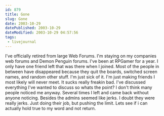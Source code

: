 ```yaml
---
id: 879
title: Gone 
slug: Gone
date: 2003-10-29 
datePublished: 2003-10-29  
dateModified: 2003-10-29 04:57:56
tags: 
 - livejournal
---
```


I've officially retired from large Web Forums. I'm staying on my companies web forums and Demon Penguin forums. I've been at RPGamer for a year. I only have one friend left that was there when I joined. Most of the people in between have disappeared because they quit the boards, switched screen names, and random other stuff. I'm just sick of it. I'm just making friends I most likely will never meet. It sucks really freakin bad. I've discussed everything I've wanted to discuss so whats the point? I don't think many people noticed me anyway. Several times I left and came back without anyone noticing. Besides the admins seemed like jerks. I doubt they were really jerks. Just doing their job, but pushing the limit. Lets see if i can actually hold true to my word and not return.
